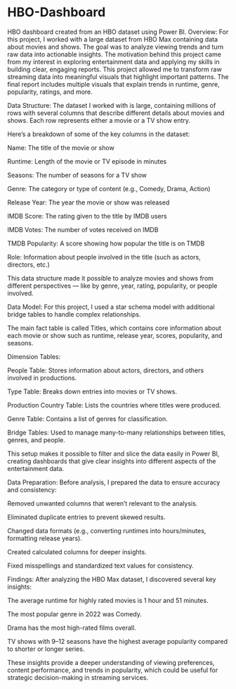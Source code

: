 # HBO-Dashboard
HBO dashboard created from an HBO dataset using Power BI.
Overview:
For this project, I worked with a large dataset from HBO Max containing data about movies and shows. The goal was to analyze viewing trends and turn raw data into actionable insights. The motivation behind this project came from my interest in exploring entertainment data and applying my skills in building clear, engaging reports. This project allowed me to transform raw streaming data into meaningful visuals that highlight important patterns. The final report includes multiple visuals that explain trends in runtime, genre, popularity, ratings, and more.

Data Structure:
The dataset I worked with is large, containing millions of rows with several columns that describe different details about movies and shows. Each row represents either a movie or a TV show entry.

Here’s a breakdown of some of the key columns in the dataset:

Name: The title of the movie or show

Runtime: Length of the movie or TV episode in minutes

Seasons: The number of seasons for a TV show

Genre: The category or type of content (e.g., Comedy, Drama, Action)

Release Year: The year the movie or show was released

IMDB Score: The rating given to the title by IMDB users

IMDB Votes: The number of votes received on IMDB

TMDB Popularity: A score showing how popular the title is on TMDB

Role: Information about people involved in the title (such as actors, directors, etc.)

This data structure made it possible to analyze movies and shows from different perspectives — like by genre, year, rating, popularity, or people involved.

Data Model:
For this project, I used a star schema model with additional bridge tables to handle complex relationships.

The main fact table is called Titles, which contains core information about each movie or show such as runtime, release year, scores, popularity, and seasons.

Dimension Tables:

People Table: Stores information about actors, directors, and others involved in productions.

Type Table: Breaks down entries into movies or TV shows.

Production Country Table: Lists the countries where titles were produced.

Genre Table: Contains a list of genres for classification.

Bridge Tables: Used to manage many-to-many relationships between titles, genres, and people.

This setup makes it possible to filter and slice the data easily in Power BI, creating dashboards that give clear insights into different aspects of the entertainment data.

Data Preparation:
Before analysis, I prepared the data to ensure accuracy and consistency:

Removed unwanted columns that weren’t relevant to the analysis.

Eliminated duplicate entries to prevent skewed results.

Changed data formats (e.g., converting runtimes into hours/minutes, formatting release years).

Created calculated columns for deeper insights.

Fixed misspellings and standardized text values for consistency.

Findings:
After analyzing the HBO Max dataset, I discovered several key insights:

The average runtime for highly rated movies is 1 hour and 51 minutes.

The most popular genre in 2022 was Comedy.

Drama has the most high-rated films overall.

TV shows with 9–12 seasons have the highest average popularity compared to shorter or longer series.

These insights provide a deeper understanding of viewing preferences, content performance, and trends in popularity, which could be useful for strategic decision-making in streaming services.
